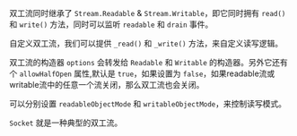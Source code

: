 双工流同时继承了 `Stream.Readable` & `Stream.Writable`，即它同时拥有 `read()` 和 `write()` 方法，同时可以监听 `readable` 和 `drain` 事件。

自定义双工流，我们可以提供 `_read()` 和 `_write()` 方法，来自定义读写逻辑。

双工流的构造器 `options` 会转发给 `Readable` 和 `Writable` 的构造器。另外它还有个 `allowHalfOpen` 属性,默认是 `true`，如果设置为 `false`，如果readable流或writable流中的任意一个流关闭，那么双工流也会关闭。

可以分别设置 `readableObjectMode` 和 `writableObjectMode`，来控制读写模式。

`Socket` 就是一种典型的双工流。
